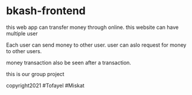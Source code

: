 # bkash-frontend



this web app can transfer money through online. this website can have multiple user

Each user can send money to other user. user can aslo request for money to other users.

money transaction also be seen after a transaction.


this is our group project 

copyright2021 #Tofayel #Miskat

